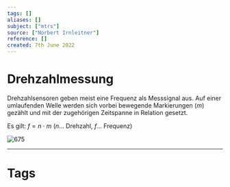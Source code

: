 ```yaml
---
tags: []
aliases: []
subject: ["mtrs"]
source: ["Norbert Irnleitner"]
reference: []
created: 7th June 2022
---
```


# Drehzahlmessung
Drehzahlsensoren geben meist eine Frequenz als Messsignal aus.
Auf einer umlaufenden Welle werden sich vorbei bewegende Markierungen $(m)$ gezählt und mit der zugehörigen Zeitspanne in Relation gesetzt.

Es gilt: $f = n\cdot m$ ($n\dots$ Drehzahl, $f\dots$ Frequenz)

![675](revmeter.png)

---
# Tags